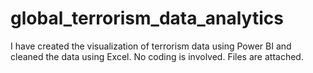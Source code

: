 # global_terrorism_data_analytics
I have created the visualization of terrorism data using Power BI and cleaned the data using Excel. No coding is involved. Files are attached.
